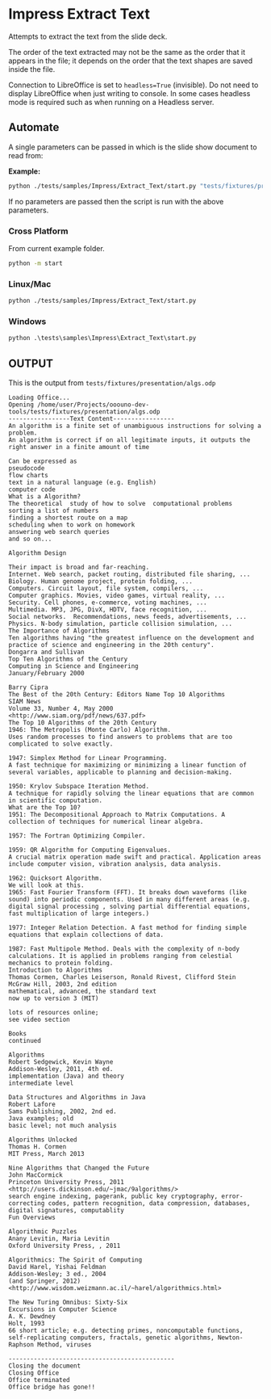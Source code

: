 # Impress Extract Text

Attempts to extract the text from the slide deck.

The order of the text extracted may not be the same as the order
that it appears in the file; it depends on the order that the text shapes are saved inside the file.

Connection to LibreOffice is set to `headless=True` (invisible).
Do not need to display LibreOffice when just writing to console.
In some cases headless mode is required such as when running on a Headless server.

## Automate

A single parameters can be passed in which is the slide show document to read from:

**Example:**

```sh
python ./tests/samples/Impress/Extract_Text/start.py "tests/fixtures/presentation/algs.odp"
```

If no parameters are passed then the script is run with the above parameters.

### Cross Platform

From current example folder.

```sh
python -m start
```

### Linux/Mac

```sh
python ./tests/samples/Impress/Extract_Text/start.py
```

### Windows

```ps
python .\tests\samples\Impress\Extract_Text\start.py
```

## OUTPUT

This is the output from `tests/fixtures/presentation/algs.odp`

```text
Loading Office...
Opening /home/user/Projects/ooouno-dev-tools/tests/fixtures/presentation/algs.odp
-----------------Text Content-----------------
An algorithm is a finite set of unambiguous instructions for solving a problem.
An algorithm is correct if on all legitimate inputs, it outputs the right answer in a finite amount of time

Can be expressed as
pseudocode
flow charts
text in a natural language (e.g. English)
computer code
What is a Algorithm?
The theoretical  study of how to solve  computational problems
sorting a list of numbers
finding a shortest route on a map
scheduling when to work on homework
answering web search queries
and so on...

Algorithm Design

Their impact is broad and far-reaching.
Internet. Web search, packet routing, distributed file sharing, ...
Biology. Human genome project, protein folding, ...
Computers. Circuit layout, file system, compilers, ...
Computer graphics. Movies, video games, virtual reality, ...
Security. Cell phones, e-commerce, voting machines, ...
Multimedia. MP3, JPG, DivX, HDTV, face recognition, ...
Social networks.  Recommendations, news feeds, advertisements, ...
Physics. N-body simulation, particle collision simulation, ...
The Importance of Algorithms
Ten algorithms having "the greatest influence on the development and practice of science and engineering in the 20th century".
Dongarra and Sullivan
Top Ten Algorithms of the Century
Computing in Science and Engineering
January/February 2000

Barry Cipra
The Best of the 20th Century: Editors Name Top 10 Algorithms
SIAM News
Volume 33, Number 4, May 2000
<http://www.siam.org/pdf/news/637.pdf>
The Top 10 Algorithms of the 20th Century
1946: The Metropolis (Monte Carlo) Algorithm.
Uses random processes to find answers to problems that are too complicated to solve exactly.

1947: Simplex Method for Linear Programming.
A fast technique for maximizing or minimizing a linear function of several variables, applicable to planning and decision-making.

1950: Krylov Subspace Iteration Method.
A technique for rapidly solving the linear equations that are common in scientific computation.
What are the Top 10?
1951: The Decompositional Approach to Matrix Computations. A collection of techniques for numerical linear algebra.

1957: The Fortran Optimizing Compiler.

1959: QR Algorithm for Computing Eigenvalues.
A crucial matrix operation made swift and practical. Application areas include computer vision, vibration analysis, data analysis.

1962: Quicksort Algorithm.
We will look at this.
1965: Fast Fourier Transform (FFT). It breaks down waveforms (like sound) into periodic components. Used in many different areas (e.g. digital signal processing , solving partial differential equations, fast multiplication of large integers.)

1977: Integer Relation Detection. A fast method for finding simple equations that explain collections of data.

1987: Fast Multipole Method. Deals with the complexity of n-body calculations. It is applied in problems ranging from celestial mechanics to protein folding.
Introduction to Algorithms
Thomas Cormen, Charles Leiserson, Ronald Rivest, Clifford Stein
McGraw Hill, 2003, 2nd edition
mathematical, advanced, the standard text
now up to version 3 (MIT)

lots of resources online;
see video section

Books
continued

Algorithms
Robert Sedgewick, Kevin Wayne
Addison-Wesley, 2011, 4th ed.
implementation (Java) and theory
intermediate level

Data Structures and Algorithms in Java
Robert Lafore
Sams Publishing, 2002, 2nd ed.
Java examples; old
basic level; not much analysis

Algorithms Unlocked
Thomas H. Cormen
MIT Press, March 2013

Nine Algorithms that Changed the Future
John MacCormick
Princeton University Press, 2011
<http://users.dickinson.edu/~jmac/9algorithms/>
search engine indexing, pagerank, public key cryptography, error-correcting codes, pattern recognition, data compression, databases, digital signatures, computablity
Fun Overviews

Algorithmic Puzzles
Anany Levitin, Maria Levitin
Oxford University Press, , 2011

Algorithmics: The Spirit of Computing
David Harel, Yishai Feldman
Addison-Wesley; 3 ed., 2004
(and Springer, 2012)
<http://www.wisdom.weizmann.ac.il/~harel/algorithmics.html>

The New Turing Omnibus: Sixty-Six
Excursions in Computer Science
A. K. Dewdney
Holt, 1993
66 short article; e.g. detecting primes, noncomputable functions, self-replicating computers, fractals, genetic algorithms, Newton-Raphson Method, viruses

----------------------------------------------
Closing the document
Closing Office
Office terminated
Office bridge has gone!!
```
